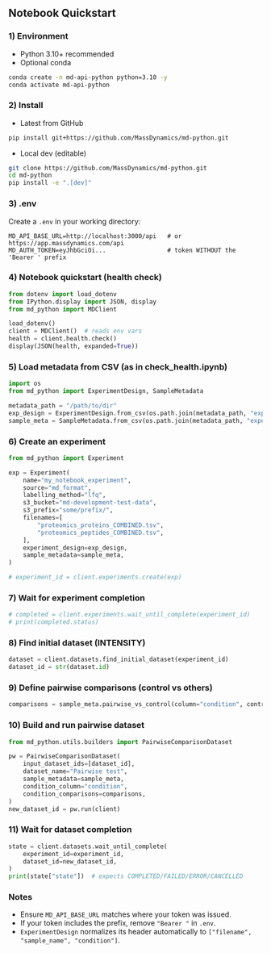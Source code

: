 ## Notebook Quickstart

### 1) Environment
- Python 3.10+ recommended
- Optional conda
```bash
conda create -n md-api-python python=3.10 -y
conda activate md-api-python
```

### 2) Install
- Latest from GitHub
```bash
pip install git+https://github.com/MassDynamics/md-python.git
```
- Local dev (editable)
```bash
git clone https://github.com/MassDynamics/md-python.git
cd md-python
pip install -e ".[dev]"
```

### 3) .env
Create a `.env` in your working directory:
```env
MD_API_BASE_URL=http://localhost:3000/api   # or https://app.massdynamics.com/api
MD_AUTH_TOKEN=eyJhbGciOi...                 # token WITHOUT the 'Bearer ' prefix
```

### 4) Notebook quickstart (health check)
```python
from dotenv import load_dotenv
from IPython.display import JSON, display
from md_python import MDClient

load_dotenv()
client = MDClient()  # reads env vars
health = client.health.check()
display(JSON(health, expanded=True))
```

### 5) Load metadata from CSV (as in check_health.ipynb)
```python
import os
from md_python import ExperimentDesign, SampleMetadata

metadata_path = "/path/to/dir"
exp_design = ExperimentDesign.from_csv(os.path.join(metadata_path, "experiment_design_COMBINED.csv"))
sample_meta = SampleMetadata.from_csv(os.path.join(metadata_path, "experiment_design_COMBINED.csv"))
```

### 6) Create an experiment
```python
from md_python import Experiment

exp = Experiment(
    name="my_notebook_experiment",
    source="md_format",
    labelling_method="lfq",
    s3_bucket="md-development-test-data",
    s3_prefix="some/prefix/",
    filenames=[
        "proteomics_proteins_COMBINED.tsv",
        "proteomics_peptides_COMBINED.tsv",
    ],
    experiment_design=exp_design,
    sample_metadata=sample_meta,
)

# experiment_id = client.experiments.create(exp)
```

### 7) Wait for experiment completion
```python
# completed = client.experiments.wait_until_complete(experiment_id)
# print(completed.status)
```

### 8) Find initial dataset (INTENSITY)
```python
dataset = client.datasets.find_initial_dataset(experiment_id)
dataset_id = str(dataset.id)
```

### 9) Define pairwise comparisons (control vs others)
```python
comparisons = sample_meta.pairwise_vs_control(column="condition", control="md00001_a")
```

### 10) Build and run pairwise dataset
```python
from md_python.utils.builders import PairwiseComparisonDataset

pw = PairwiseComparisonDataset(
    input_dataset_ids=[dataset_id],
    dataset_name="Pairwise test",
    sample_metadata=sample_meta,
    condition_column="condition",
    condition_comparisons=comparisons,
)
new_dataset_id = pw.run(client)
```

### 11) Wait for dataset completion
```python
state = client.datasets.wait_until_complete(
    experiment_id=experiment_id,
    dataset_id=new_dataset_id,
)
print(state["state"])  # expects COMPLETED/FAILED/ERROR/CANCELLED
```

### Notes
- Ensure `MD_API_BASE_URL` matches where your token was issued.
- If your token includes the prefix, remove `"Bearer "` in `.env`.
- `ExperimentDesign` normalizes its header automatically to `["filename", "sample_name", "condition"]`.

